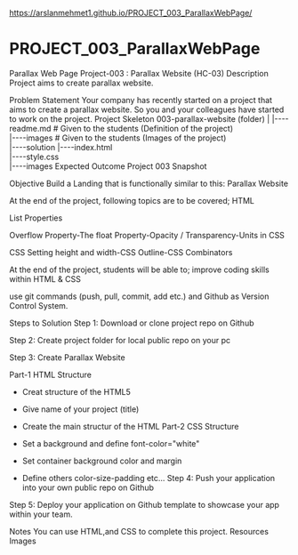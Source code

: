 https://arslanmehmet1.github.io/PROJECT_003_ParallaxWebPage/

# PROJECT_003_ParallaxWebPage

Parallax Web Page
Project-003 : Parallax Website (HC-03)
Description
Project aims to create parallax website.

Problem Statement
Your company has recently started on a project that aims to create a parallax website. So you and your colleagues have started to work on the project.
Project Skeleton
003-parallax-website (folder)
|
|----readme.md # Given to the students (Definition of the project)  
|----images # Given to the students (Images of the project)  
|----solution
|----index.html  
 |----style.css  
 |----images
Expected Outcome
Project 003 Snapshot

Objective
Build a Landing that is functionally similar to this: Parallax Website

At the end of the project, following topics are to be covered;
HTML

List Properties

Overflow Property-The float Property-Opacity / Transparency-Units in CSS

CSS Setting height and width-CSS Outline-CSS Combinators

At the end of the project, students will be able to;
improve coding skills within HTML & CSS

use git commands (push, pull, commit, add etc.) and Github as Version Control System.

Steps to Solution
Step 1: Download or clone project repo on Github

Step 2: Create project folder for local public repo on your pc

Step 3: Create Parallax Website

Part-1 HTML Structure

- Creat structure of the HTML5
- Give name of your project (title)
- Create the main structur of the HTML
  Part-2 CSS Structure

- Set a background and define font-color="white"
- Set container background color and margin
- Define others color-size-padding etc...
  Step 4: Push your application into your own public repo on Github

Step 5: Deploy your application on Github template to showcase your app within your team.

Notes
You can use HTML,and CSS to complete this project.
Resources
Images
